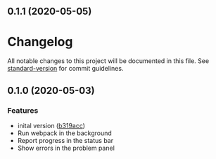 ## 0.1.1 (2020-05-05)



# Changelog

All notable changes to this project will be documented in this file. See [standard-version](https://github.com/conventional-changelog/standard-version) for commit guidelines.

## 0.1.0 (2020-05-03)

### Features

- inital version ([b319acc](https://github.com/KnisterPeter/vscode-webpack/commit/b319acc75f6e144c8ff7e87aaa6b5036e6d70a8b))
- Run webpack in the background
- Report progress in the status bar
- Show errors in the problem panel
